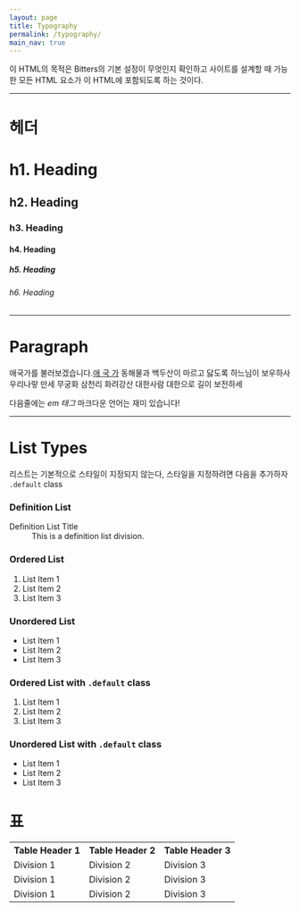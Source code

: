 ```yaml
---
layout: page
title: Typography
permalink: /typography/
main_nav: true
---
```


<p>이 HTML의 목적은 Bitters의 기본 설정이 무엇인지 확인하고 사이트를 설계할 때 가능한 모든 HTML 요소가 이 HTML에 포함되도록 하는 것이다.</p>

<hr>

<h1 id="headings">헤더</h1>

<h1>h1. Heading</h1>
<h2>h2. Heading</h2>
<h3>h3. Heading</h3>
<h4>h4. Heading</h4>
<h5>h5. Heading</h5>
<h6>h6. Heading</h6>

<hr>

<h1 id="paragraph">Paragraph</h1>

<p>애국가를 불러보겠습니다.<a href="#" title="test link">애 국 가</a> 동해물과 백두산이 마르고 닳도록 하느님이 보우하사 우리나랗 만세 무궁화 삼천리 화려강산 대한사람 대한으로 길이 보전하세</p>

<p>다음줄에는  <em>em 태그</em> 마크다운 언어는 재미 있습니다!</p>

<hr>

<h1 id="list_types">List Types</h1>

<p>리스트는 기본적으로 스타일이 지정되지 않는다, 스타일을 지정하려면 다음을 추가하자 <code>.default</code> class</p>

<h3>Definition List</h3>
<dl>
  <dt>Definition List Title</dt>
  <dd>This is a definition list division.</dd>
</dl>

<h3>Ordered List</h3>
<ol>
  <li>List Item 1</li>
  <li>List Item 2</li>
  <li>List Item 3</li>
</ol>

<h3>Unordered List</h3>
<ul>
  <li>List Item 1</li>
  <li>List Item 2</li>
  <li>List Item 3</li>
</ul>

<h3>Ordered List with <code>.default</code> class</h3>
<ol class="default">
  <li>List Item 1</li>
  <li>List Item 2</li>
  <li>List Item 3</li>
</ol>

<h3>Unordered List with <code>.default</code> class</h3>
<ul class="default">
  <li>List Item 1</li>
  <li>List Item 2</li>
  <li>List Item 3</li>
</ul>


<h1 id="tables">표</h1>

<table cellspacing="0" cellpadding="0">
  <tr>
    <th>Table Header 1</th><th>Table Header 2</th><th>Table Header 3</th>
  </tr>
  <tr>
    <td>Division 1</td><td>Division 2</td><td>Division 3</td>
  </tr>
  <tr class="even">
    <td>Division 1</td><td>Division 2</td><td>Division 3</td>
  </tr>
  <tr>
    <td>Division 1</td><td>Division 2</td><td>Division 3</td>
  </tr>
</table>
</div>
